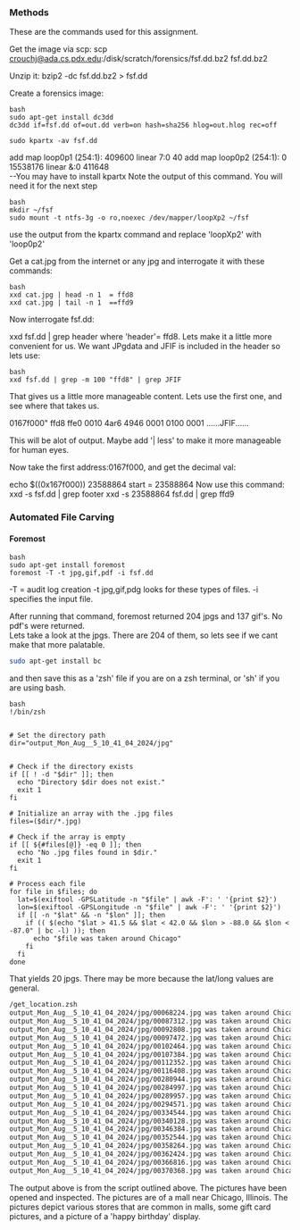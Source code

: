 ### Methods

These are the commands used for this assignment.

Get the image via scp: scp crouchj@ada.cs.pdx.edu:/disk/scratch/forensics/fsf.dd.bz2 fsf.dd.bz2

Unzip it: bzip2 -dc fsf.dd.bz2 > fsf.dd

Create a forensics image:
```
bash
sudo apt-get install dc3dd
dc3dd if=fsf.dd of=out.dd verb=on hash=sha256 hlog=out.hlog rec=off

sudo kpartx -av fsf.dd
```
add map loop0p1 (254:1): 409600 linear 7:0 40
add map loop0p2 (254:1): 0 15538176 linear &:0 411648  
--You may have to install kpartx 
Note the output of this command.  You will need it for the next step
```
bash
mkdir ~/fsf
sudo mount -t ntfs-3g -o ro,noexec /dev/mapper/loopXp2 ~/fsf
```

use the output from the kpartx command and replace 'loopXp2' with 'loop0p2'

Get a cat.jpg from the internet or any jpg and interrogate it with these commands:
```
bash
xxd cat.jpg | head -n 1  = ffd8
xxd cat.jpg | tail -n 1  ==ffd9
```
Now interrogate fsf.dd:

xxd fsf.dd | grep header 
where 'header'= ffd8. Lets make it a little more convenient for us.  We want JPgdata and JFIF is included in the header so lets use:
```
bash
xxd fsf.dd | grep -m 100 "ffd8" | grep JFIF
```
That gives us a little more manageable content. Lets use the first one, and see where that takes us.

0167f000" ffd8 ffe0 0010 4ar6 4946 0001 0100 0001 ......JFIF......

This will be alot of output.  Maybe add '| less' to make it more manageable for human eyes. 

Now take the first address:0167f000, and get the decimal val:  

echo $((0x167f000))  23588864
start = 23588864
Now use this command:
xxd -s <start in decimal> fsf.dd | grep footer
xxd -s 23588864 fsf.dd | grep ffd9

### Automated File Carving 

#### Foremost

```
bash
sudo apt-get install foremost
foremost -T -t jpg,gif,pdf -i fsf.dd
```
-T = audit log creation
-t jpg,gif,pdg looks for these types of files.
-i specifies the input file.

After running that command, foremost returned 204 jpgs and 137 gif's.  No pdf's were returned.  
Lets take a look at the jpgs.  There are 204 of them, so lets see if we cant make that more palatable.  

```bash
sudo apt-get install bc

```
and then save this as a 'zsh' file if you are on a zsh terminal, or 'sh' if you are using bash.
```
bash
!/bin/zsh 


# Set the directory path
dir="output_Mon_Aug__5_10_41_04_2024/jpg"


# Check if the directory exists
if [[ ! -d "$dir" ]]; then
  echo "Directory $dir does not exist."
  exit 1
fi

# Initialize an array with the .jpg files
files=($dir/*.jpg)

# Check if the array is empty
if [[ ${#files[@]} -eq 0 ]]; then
  echo "No .jpg files found in $dir."
  exit 1
fi

# Process each file
for file in $files; do
  lat=$(exiftool -GPSLatitude -n "$file" | awk -F': ' '{print $2}')
  lon=$(exiftool -GPSLongitude -n "$file" | awk -F': ' '{print $2}')
  if [[ -n "$lat" && -n "$lon" ]]; then
    if (( $(echo "$lat > 41.5 && $lat < 42.0 && $lon > -88.0 && $lon < -87.0" | bc -l) )); then
      echo "$file was taken around Chicago"
    fi
  fi
done
```

That yields 20 jpgs. There may be more because the lat/long values are general.  

```bash
/get_location.zsh
output_Mon_Aug__5_10_41_04_2024/jpg/00068224.jpg was taken around Chicago  (apple)
output_Mon_Aug__5_10_41_04_2024/jpg/00087312.jpg was taken around Chicago   (macys)
output_Mon_Aug__5_10_41_04_2024/jpg/00092808.jpg was taken around Chicago  (starbucks)
output_Mon_Aug__5_10_41_04_2024/jpg/00097472.jpg was taken around Chicago  (mall locagtion 1)
output_Mon_Aug__5_10_41_04_2024/jpg/00102464.jpg was taken around Chicago  (mall locagtion 1)
output_Mon_Aug__5_10_41_04_2024/jpg/00107384.jpg was taken around Chicago  (NOrdstroms)
output_Mon_Aug__5_10_41_04_2024/jpg/00112352.jpg was taken around Chicago  (the Gap)
output_Mon_Aug__5_10_41_04_2024/jpg/00116408.jpg was taken around Chicago  (gift cards at starbucks)
output_Mon_Aug__5_10_41_04_2024/jpg/00280944.jpg was taken around Chicago   (the gap)
output_Mon_Aug__5_10_41_04_2024/jpg/00284997.jpg was taken around Chicago (nordastroms)
output_Mon_Aug__5_10_41_04_2024/jpg/00289957.jpg was taken around Chicago (apple)
output_Mon_Aug__5_10_41_04_2024/jpg/00294571.jpg was taken around Chicago (starbucks)
output_Mon_Aug__5_10_41_04_2024/jpg/00334544.jpg was taken around Chicago (Neiman Marcus)
output_Mon_Aug__5_10_41_04_2024/jpg/00340128.jpg was taken around Chicago (barnes & Noble)
output_Mon_Aug__5_10_41_04_2024/jpg/00346384.jpg was taken around Chicago (abercrombie)
output_Mon_Aug__5_10_41_04_2024/jpg/00352544.jpg was taken around Chicago (outside mall location)
output_Mon_Aug__5_10_41_04_2024/jpg/00358264.jpg was taken around Chicago (giftcards)
output_Mon_Aug__5_10_41_04_2024/jpg/00362424.jpg was taken around Chicago  (gift cards)
output_Mon_Aug__5_10_41_04_2024/jpg/00366816.jpg was taken around Chicago  (apple gift cards)
output_Mon_Aug__5_10_41_04_2024/jpg/00370368.jpg was taken around Chicago  (happy birthday cards)
```


The output above is from the script outlined above. The pictures have been opened and inspected.  The pictures are of a mall near Chicago, Illinois.  The pictures depict various stores that are common in malls, some gift card pictures, and a picture of a 'happy birthday' display.

